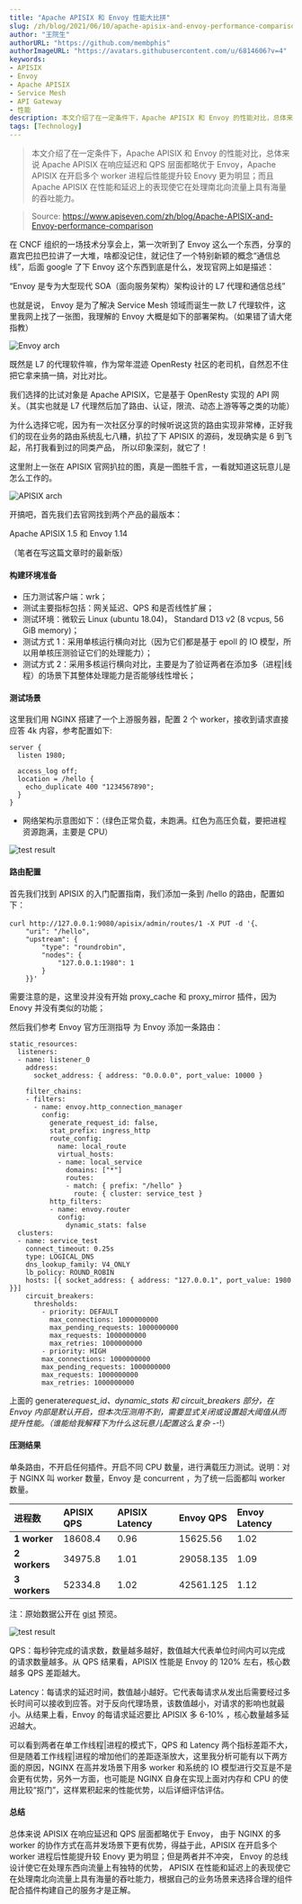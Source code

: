 ```yaml
---
title: "Apache APISIX 和 Envoy 性能大比拼"
slug: /zh/blog/2021/06/10/apache-apisix-and-envoy-performance-comparison
author: "王院生"
authorURL: "https://github.com/membphis"
authorImageURL: "https://avatars.githubusercontent.com/u/6814606?v=4"
keywords: 
- APISIX
- Envoy
- Apache APISIX
- Service Mesh
- API Gateway
- 性能
description: 本文介绍了在一定条件下，Apache APISIX 和 Envoy 的性能对比，总体来说 APISIX 在响应延迟和 QPS 层面都略优于 Envoy， 由于 NGINX 的多 worker 的协作方式在高并发场景下更有优势，APISIX 在开启多个 worker 进程后性能提升较 Enovy 更为明显；APISIX 在性能和延迟上的表现使它在处理南北向流量上具有海量的吞吐能力，根据自己的业务场景来选择合理的组件配合插件构建自己的服务。
tags: [Technology]
---
```


> 本文介绍了在一定条件下，Apache APISIX 和 Envoy 的性能对比，总体来说 Apache APISIX 在响应延迟和 QPS 层面都略优于 Envoy，Apache APISIX 在开启多个 worker 进程后性能提升较 Enovy 更为明显；而且 Apache APISIX 在性能和延迟上的表现使它在处理南北向流量上具有海量的吞吐能力。

<!--truncate-->

> Source: https://www.apiseven.com/zh/blog/Apache-APISIX-and-Envoy-performance-comparison

在 CNCF 组织的一场技术分享会上，第一次听到了 Envoy 这么一个东西，分享的嘉宾巴拉巴拉讲了一大堆，啥都没记住，就记住了一个特别新颖的概念“通信总线”，后面 google 了下 Envoy 这个东西到底是什么，发现官网上如是描述：

“Envoy 是专为大型现代 SOA（面向服务架构）架构设计的 L7 代理和通信总线”

也就是说， Envoy 是为了解决 Service Mesh 领域而诞生一款 L7 代理软件，这里我网上找了一张图，我理解的 Envoy 大概是如下的部署架构。（如果错了请大佬指教）

![Envoy arch](https://static.apiseven.com/202108/20210617001.png)

既然是 L7 的代理软件嘛，作为常年混迹 OpenResty 社区的老司机，自然忍不住把它拿来搞一搞，对比对比。

我们选择的比试对象是 Apache APISIX，它是基于 OpenResty 实现的 API 网关。（其实也就是 L7 代理然后加了路由、认证，限流、动态上游等等之类的功能）

为什么选择它呢，因为有一次社区分享的时候听说这货的路由实现非常棒，正好我们的现在业务的路由系统乱七八糟，扒拉了下 APISIX 的源码，发现确实是 6 到飞起，吊打我看到过的同类产品， 所以印象深刻，就它了！

这里附上一张在 APISIX 官网扒拉的图，真是一图胜千言，一看就知道这玩意儿是怎么工作的。

![APISIX arch](https://static.apiseven.com/202108/20210617002.png)

开搞吧，首先我们去官网找到两个产品的最版本：

Apache APISIX 1.5 和 Envoy 1.14

（笔者在写这篇文章时的最新版）

#### 构建环境准备

- 压力测试客户端：wrk；
- 测试主要指标包括：网关延迟、QPS 和是否线性扩展；
- 测试环境：微软云 Linux (ubuntu 18.04)， Standard D13 v2 (8 vcpus, 56 GiB memory)；
- 测试方式 1：采用单核运行横向对比（因为它们都是基于 epoll 的 IO 模型，所以用单核压测验证它们的处理能力）；
- 测试方式 2：采用多核运行横向对比，主要是为了验证两者在添加多（进程|线程）的场景下其整体处理能力是否能够线性增长；

#### 测试场景

这里我们用 NGINX 搭建了一个上游服务器，配置 2 个 worker，接收到请求直接应答 4k 内容，参考配置如下:

```text
server {
  listen 1980;

  access_log off;
  location = /hello {
    echo_duplicate 400 "1234567890";
  }
}
```

- 网络架构示意图如下：（绿色正常负载，未跑满。红色为高压负载，要把进程资源跑满，主要是 CPU）

![test result](https://static.apiseven.com/202108/20210617003.png)

#### 路由配置

首先我们找到 APISIX 的入门配置指南，我们添加一条到 /hello 的路由，配置如下：

```text
curl http://127.0.0.1:9080/apisix/admin/routes/1 -X PUT -d '{、
    "uri": "/hello",
    "upstream": {
        "type": "roundrobin",
        "nodes": {
            "127.0.0.1:1980": 1
        }
    }}'
```

需要注意的是，这里没并没有开始 proxy_cache 和 proxy_mirror 插件，因为 Enovy 并没有类似的功能；

然后我们参考 Envoy 官方压测指导 为 Envoy 添加一条路由：

```text
static_resources:
  listeners:
  - name: listener_0
    address:
      socket_address: { address: "0.0.0.0", port_value: 10000 }

    filter_chains:
    - filters:
      - name: envoy.http_connection_manager
        config:
          generate_request_id: false,
          stat_prefix: ingress_http
          route_config:
            name: local_route
            virtual_hosts:
            - name: local_service
              domains: ["*"]
              routes:
              - match: { prefix: "/hello" }
                route: { cluster: service_test }
          http_filters:
          - name: envoy.router
            config:
              dynamic_stats: false
  clusters:
  - name: service_test
    connect_timeout: 0.25s
    type: LOGICAL_DNS
    dns_lookup_family: V4_ONLY
    lb_policy: ROUND_ROBIN
    hosts: [{ socket_address: { address: "127.0.0.1", port_value: 1980 }}]
    circuit_breakers:
      thresholds:
        - priority: DEFAULT
          max_connections: 1000000000
          max_pending_requests: 1000000000
          max_requests: 1000000000
          max_retries: 1000000000
        - priority: HIGH
        max_connections: 1000000000
        max_pending_requests: 1000000000
        max_requests: 1000000000
        max_retries: 1000000000
```

上面的 generate*request_id、dynamic_stats 和 circuit_breakers 部分，在 Envoy 内部是默认开启，但本次压测用不到，需要显式关闭或设置超大阈值从而提升性能。（谁能给我解释下为什么这玩意儿配置这么复杂 -*-!）

#### 压测结果

单条路由，不开启任何插件。开启不同 CPU 数量，进行满载压力测试。说明：对于 NGINX 叫 worker 数量，Envoy 是 concurrent ，为了统一后面都叫 worker 数量。

| **进程数**    | **APISIX QPS** | **APISIX Latency** | **Envoy QPS** | **Envoy Latency** |
| :------------ | :------------- | :----------------- | :------------ | :---------------- |
| **1 worker**  | 18608.4        | 0.96               | 15625.56      | 1.02              |
| **2 workers** | 34975.8        | 1.01               | 29058.135     | 1.09              |
| **3 workers** | 52334.8        | 1.02               | 42561.125     | 1.12              |

注：原始数据公开在 [gist](https://gist.github.com/aifeiasdf/9fc4585f6404e3a0a70c568c2a14b9c9) 预览。

![test result](https://static.apiseven.com/202108/20210617004.png)

QPS：每秒钟完成的请求数，数量越多越好，数值越大代表单位时间内可以完成的请求数量越多。从 QPS 结果看，APISIX 性能是 Envoy 的 120% 左右，核心数越多 QPS 差距越大。

Latency：每请求的延迟时间，数值越小越好。它代表每请求从发出后需要经过多长时间可以接收到应答。对于反向代理场景，该数值越小，对请求的影响也就最小。从结果上看，Envoy 的每请求延迟要比 APISIX 多 6-10% ，核心数量越多延迟越大。

可以看到两者在单工作线程|进程的模式下，QPS 和 Latency 两个指标差距不大，但是随着工作线程|进程的增加他们的差距逐渐放大，这里我分析可能有以下两方面的原因，NGINX 在高并发场景下用多 worker 和系统的 IO 模型进行交互是不是会更有优势，另外一方面，也可能是 NGINX 自身在实现上面对内存和 CPU 的使用比较“抠门”，这样累积起来的性能优势，以后详细评估评估。

#### 总结

总体来说 APISIX 在响应延迟和 QPS 层面都略优于 Envoy， 由于 NGINX 的多 worker 的协作方式在高并发场景下更有优势，得益于此，APISIX 在开启多个 worker 进程后性能提升较 Enovy 更为明显；但是两者并不冲突， Envoy 的总线设计使它在处理东西向流量上有独特的优势， APISIX 在性能和延迟上的表现使它在处理南北向流量上具有海量的吞吐能力，根据自己的业务场景来选择合理的组件配合插件构建自己的服务才是正解。
